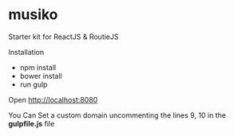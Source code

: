 # musiko

Starter kit for ReactJS & RoutieJS

Installation

- npm install
- bower install
- run gulp

Open [http://localhost:8080](http://localhost:8080)

You Can Set a custom domain uncommenting the lines 9, 10 in the **gulpfile.js** 
file
